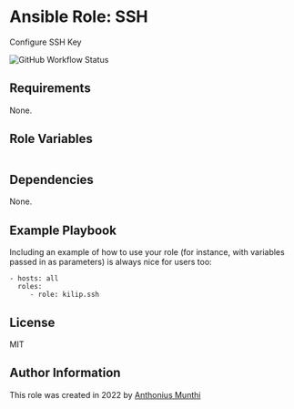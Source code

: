 Ansible Role: SSH
=========
Configure SSH Key

![GitHub Workflow Status](https://img.shields.io/github/workflow/status/kilip/ansible-role-chezmoi/CI?style=flat-square)

Requirements
------------
None.

Role Variables
--------------
```yaml

```

Dependencies
------------
None.

Example Playbook
----------------
Including an example of how to use your role (for instance, with variables passed in as parameters) is always nice for users too:

    - hosts: all
      roles:
         - role: kilip.ssh

License
-------

MIT

Author Information
------------------
This role was created in 2022 by [Anthonius Munthi](https://itstoni.com)

